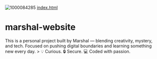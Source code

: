 ![1000084285](https://github.com/user-attachments/assets/8364519e-b3e2-4cdd-8a49-f85c03cad265)
[index.html](https://github.com/user-attachments/files/22439589/index.html.txt)
# marshal-website
This is a personal project built by Marshal — blending creativity, mystery, and tech. Focused on pushing digital boundaries and learning something new every day.  > 💡 Curious. 🔒 Secure. 💻 Coded with passion.
